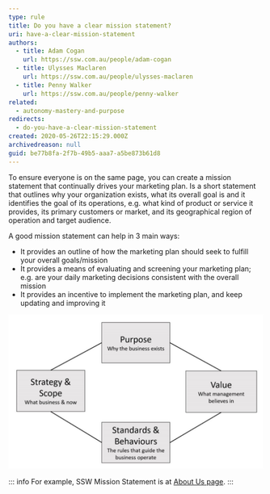 ```yaml
---
type: rule
title: Do you have a clear mission statement?
uri: have-a-clear-mission-statement
authors:
  - title: Adam Cogan
    url: https://ssw.com.au/people/adam-cogan
  - title: Ulysses Maclaren
    url: https://ssw.com.au/people/ulysses-maclaren
  - title: Penny Walker
    url: https://ssw.com.au/people/penny-walker
related:
  - autonomy-mastery-and-purpose
redirects:
  - do-you-have-a-clear-mission-statement
created: 2020-05-26T22:15:29.000Z
archivedreason: null
guid: be77b8fa-2f7b-49b5-aaa7-a5be873b61d8
---
```


To ensure everyone is on the same page, you can create a mission statement that continually drives your marketing plan. Is a short statement that outlines why your organization exists, what its overall goal is and it identifies the goal of its operations, e.g. what kind of product or service it provides, its primary customers or market, and its geographical region of operation and target audience. 

<!--endintro-->

A good mission statement can help in 3 main ways:

* It provides an outline of how the marketing plan should seek to fulfill your overall goals/mission
* It provides a means of evaluating and screening your marketing plan; e.g. are your daily marketing decisions consistent with the overall mission
* It provides an incentive to implement the marketing plan, and keep updating and improving it

![Figure: A clear business mission should include the purpose, value, standard behaviors, strategy, and scope of your business. Having these clearly defined allows your team to always be pushing your overall goals](mission-statement.png)

::: info
For example, SSW Mission Statement is at [About Us page](https://www.ssw.com.au/company/about-us).
:::
